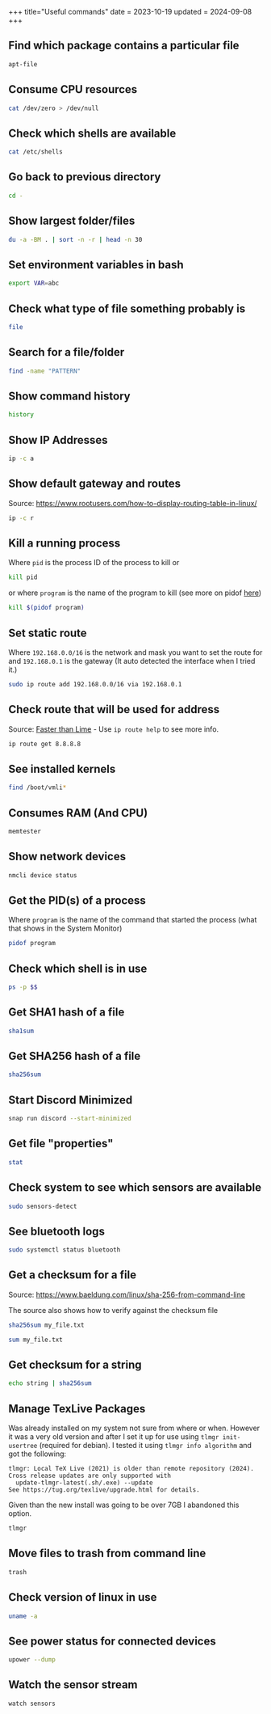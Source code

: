 +++
title="Useful commands"
date = 2023-10-19
updated = 2024-09-08
+++

## Find which package contains a particular file

```sh
apt-file
```

## Consume CPU resources

```sh
cat /dev/zero > /dev/null
```

## Check which shells are available

```sh
cat /etc/shells
```

## Go back to previous directory

```sh
cd -
```

## Show largest folder/files

```sh
du -a -BM . | sort -n -r | head -n 30
```

## Set environment variables in bash

```sh
export VAR=abc
```

## Check what type of file something probably is

```sh
file
```

## Search for a file/folder

```sh
find -name "PATTERN"
```

## Show command history

```sh
history
```

## Show IP Addresses

```sh
ip -c a
```

## Show default gateway and routes

Source: <https://www.rootusers.com/how-to-display-routing-table-in-linux/>

```sh
ip -c r
```

## Kill a running process

Where `pid` is the process ID of the process to kill or

```sh
kill pid
```

or where `program` is the name of the program to kill (see more on pidof [here](@/debian/useful_commands.md#get-the-pid-s-of-a-process))

```sh
kill $(pidof program)
```

## Set static route

Where `192.168.0.0/16` is the network and mask you want to set the route for and `192.168.0.1` is the gateway (It auto detected the interface when I tried it.)

```sh
sudo ip route add 192.168.0.0/16 via 192.168.0.1
```

## Check route that will be used for address

Source: [Faster than Lime](https://youtu.be/jjKFXlFNR4E?si=ULJU9MzTkXQ3jcqg&t=235) - Use `ip route help` to see more info.

```sh
ip route get 8.8.8.8
```

## See installed kernels

```sh
find /boot/vmli*
```

## Consumes RAM (And CPU)

```sh
memtester
```

## Show network devices

```sh
nmcli device status
```

## Get the PID(s) of a process

Where `program` is the name of the command that started the process (what that shows in the System Monitor)

```sh
pidof program
```

## Check which shell is in use

```sh
ps -p $$
```

## Get SHA1 hash of a file

```sh
sha1sum
```

## Get SHA256 hash of a file

```sh
sha256sum
```

## Start Discord Minimized

```sh
snap run discord --start-minimized
```

## Get file "properties"

```sh
stat
```

## Check system to see which sensors are available

```sh
sudo sensors-detect
```

## See bluetooth logs

```sh
sudo systemctl status bluetooth
```

## Get a checksum for a file

Source: <https://www.baeldung.com/linux/sha-256-from-command-line>

The source also shows how to verify against the checksum file

```sh
sha256sum my_file.txt
```

```sh
sum my_file.txt
```

## Get checksum for a string

```sh
echo string | sha256sum
```

## Manage TexLive Packages

Was already installed on my system not sure from where or when.
However it was a very old version and after I set it up for use using `tlmgr init-usertree` (required for debian).
I tested it using `tlmgr info algorithm` and got the following:

```
tlmgr: Local TeX Live (2021) is older than remote repository (2024).
Cross release updates are only supported with
  update-tlmgr-latest(.sh/.exe) --update
See https://tug.org/texlive/upgrade.html for details.
```

Given than the new install was going to be over 7GB I abandoned this option.

```sh
tlmgr
```

## Move files to trash from command line

```sh
trash
```

## Check version of linux in use

```sh
uname -a
```

## See power status for connected devices

```sh
upower --dump
```

## Watch the sensor stream

```sh
watch sensors
```

